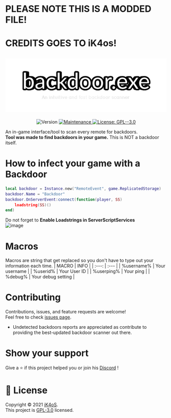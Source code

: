 # PLEASE NOTE THIS IS A MODDED FILE!
# CREDITS GOES TO iK4os!

<h2 align="center"> 
  <a href="https://github.com/iK4oS/backdoor.exe">
    <img src="logo_outlined.png" width="700" alt="logo">
  </a>
</h2>

<p align="center"> 
  <img alt="Version" src="https://img.shields.io/badge/version-8.0.0-blue.svg?cacheSeconds=2592000" />
  <a href="https://github.com/iK4oS/backdoor.exe/graphs/commit-activity" target="_blank">
    <img alt="Maintenance" src="https://img.shields.io/badge/Maintained-yes-green.svg" />
  </a>
  <a href="https://github.com/iK4oS/backdoor.exe/blob/master/LICENSE" target="_blank">
    <img alt="License: GPL--3.0" src="https://img.shields.io/github/license/iK4oS/backdoor.exe" />
  </a>
  <div align="center">
</div>
</p>

An in-game interface/tool to scan every remote for backdoors. </br>
**Tool was made to find backdoors in your game.** This is NOT a backdoor itself.




<!--- ### ✨ [Demo](https://demo.url/) Comming soon 😉 --->

# How to infect your game with a Backdoor
```lua
local backdoor = Instance.new("RemoteEvent", game.ReplicatedStorage)
backdoor.Name = "Backdoor"
backdoor.OnServerEvent:connect(function(player, SS)
    loadstring(SS)()
end)
```
Do not forget to **Enable Loadstrings in ServerScriptServices** <br>
![image](https://user-images.githubusercontent.com/47014074/233855562-e9afa553-4279-4501-a26d-43623852d3dc.png)


# Macros
Macros are string that get replaced so you don't have to type out your information each time.
| MACRO | INFO |
| :---: | :--- |
| %username% | Your username |
| %userid% | Your User ID |
| %userping% | Your ping |
| %debug% | Your debug setting |


# Contributing
Contributions, issues, and feature requests are welcome!<br />Feel free to check [issues page](https://github.com/iK4oS/backdoor.exe/issues).
* Undetected backdoors reports are appreciated as contribute to providing the best-updated backdoor scanner out there.

# Show your support
Give a ⭐️ if this project helped you or join his [Discord](https://discord.com/invite/xJHCqm84cW) !

# 📝 License

Copyright © 2021 [iK4oS](https://github.com/iK4oS).<br />
This project is [GPL-3.0](https://github.com/iK4oS/backdoor.exe/blob/master/LICENSE) licensed.
